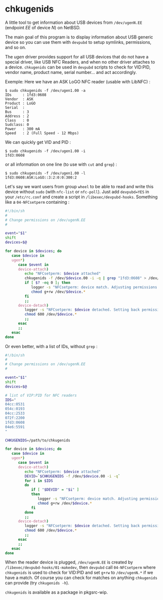 # chkugenids
A little tool to get information about USB devices from `/dev/ugenN.EE` (endpoint *EE* of device *N*) on NetBSD.

The main goal of this program is to display information about USB generic device so you can use them with `devpubd` to setup symlinks, permissions, and so on.

The *ugen* driver provides support for all USB devices that do not have a special driver, like USB NFC Readers, and when no other driver attaches to a device. `chkugenids` can be used in `devpubd` scripts to check for VID:PID, vendor name, product name, serial number... and act accordingly.

Exemple: Here we have an ASK LoGO NFC reader (usable with LibNFC) :

```
$ sudo chkugenids -f /dev/ugen1.00 -a
IDs     : 1fd3:0608
Vendor  : ASK
Product : LoGO
Serial  :
Bus     : 3
Address : 2
Class   : 0
Sudclass: 0
Power   : 300 mA
Speed   : 2 (Full Speed - 12 Mbps)
```

We can quickly get VID and PID :

```
$ sudo chkugenids -f /dev/ugen1.00 -i
1fd3:0608
```

or all information on one line (to use with `cut` and `grep`) :

```
$ sudo chkugenids -f /dev/ugen1.00 -l
1fd3:0608:ASK:LoGO::3:2:0:0:300:2
```

Let's say we want users from group `wheel` to be able to read and write this device without `sudo` (with `nfc-list` or `nfc-poll`). Just add `devpubd=YES` in your `/etc/rc.conf` and create a script in `/libexec/devpubd-hooks`. Something like a `04-NFCsetperm` containing :

```bash
#!/bin/sh
#
# Change permissions on /dev/ugenN.EE
#

event="$1"
shift
devices=$@

for device in $devices; do
   case $device in
   ugen*)
      case $event in
      device-attach)
         echo "NFCsetperm: $device attached"
         chkugenids -f /dev/$device.00 -i -q | grep "1fd3:0608" > /dev/null
         if [ $? -eq 0 ]; then
            logger -s "NFCsetperm: device match. Adjusting permissions for /dev/$device.*"
            chmod g+rw /dev/$device.*
         fi
         ;;
      device-detach)
         logger -s "NFCsetperm: $device detached. Setting back permissions on /dev/$device.*!"
         chmod 600 /dev/$device.*
         ;;
      esac
      ;;
   esac
done
```

Or even better, with a list of IDs, without `grep` :

```bash
#!/bin/sh
#
# Change permissions on /dev/ugenN.EE
#

event="$1"
shift
devices=$@

# list of VIP:PID for NFC readers
IDS="
04cc:0531
054c:0193
04cc:2533
072f:2200
1fd3:0608
04e6:5591
"

CHKUGENIDS=/path/to/chkugenids

for device in $devices; do
   case $device in
   ugen*)
      case $event in
      device-attach)
         echo "NFCsetperm: $device attached"
         DEVID=`$CHKUGENIDS -f /dev/$device.00 -i -q`
         for i in $IDS
         do
            if [ "$DEVID" = "$i" ]
            then
               logger -s "NFCsetperm: device match. Adjusting permissions for /dev/$device.*"
               chmod g+rw /dev/$device.*
            fi
         done
         ;;
      device-detach)
         logger -s "NFCsetperm: $device detached. Setting back permissions on /dev/$device.*"
         chmod 600 /dev/$device.*
         ;;
      esac
      ;;
   esac
done
```

When the reader device is plugged, `/dev/ugenN.EE` is created by `/libexec/devpubd-hooks/01-makedev`, then `devpubd` call `04-NFCsetperm` where `chkugenids` is used to check for VID:PID and set `g+rw` to `/dev/ugenN.*` if we have a match. Of course you can check for matches on anything `chkugenids` can provide (try `chkugenids -h`).

`chkugenids` is available as a package in pkgsrc-wip.
